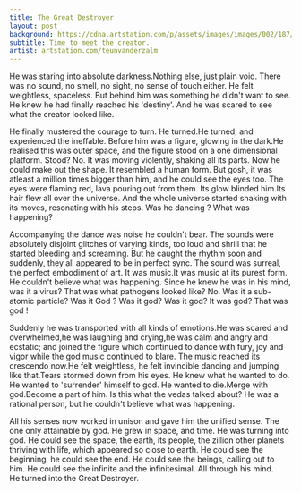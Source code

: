 ```yaml
---
title: The Great Destroyer
layout: post
background: https://cdna.artstation.com/p/assets/images/images/002/187/704/large/teun-van-der-zalm-ncu001-13d.jpg
subtitle: Time to meet the creator.
artist: artstation.com/teunvanderzalm
---
```


He was staring into absolute darkness.Nothing else, just plain void. There was no sound, no smell, no sight, no sense of  touch either. He felt weightless, spaceless. But behind him was something he didn't want to see. He knew he had finally reached his 'destiny'. And he was scared to see what the creator looked like.

He finally mustered the courage to turn. He turned.He turned, and experienced the ineffable. Before him was a figure, glowing in the dark.He realised this was outer space, and the figure stood on a one dimensional platform. Stood? No. It was moving violently, shaking all its parts. Now he could make out the shape. It resembled a human form. But gosh, it was atleast a million times bigger than him, and he could see the eyes too. The eyes were flaming red, lava pouring out from them. Its glow blinded him.Its hair flew all over the universe. And the whole universe started shaking with its moves, resonating with his steps. Was he dancing ? What was happening?

Accompanying the dance was noise he couldn't bear. The sounds were absolutely disjoint glitches of varying kinds, too loud and shrill that he started bleeding and screaming. But he caught the rhythm soon and suddenly, they all appeared to be in perfect sync. The sound was surreal, the perfect embodiment of art. It was music.It was music at its purest form. He couldn't believe what was happening. Since he knew he was in his mind, was it a virus? That was what pathogens looked like?
No. Was it a sub-atomic particle? Was it God ? Was it god? Was it god? It was god? That was god !

Suddenly he was transported with all kinds of emotions.He was scared and overwhelmed,he was laughing and crying,he was calm and angry and ecstatic; and joined the figure which continued to dance with fury, joy and vigor while the god music continued to blare. The music reached its crescendo now.He felt weightless, he felt invincible dancing and jumping like that.Tears stormed down from his eyes. He knew what he wanted to do. He wanted to 'surrender' himself to god. He wanted to die.Merge with god.Become a part of him. Is this what the vedas talked about? He was a rational person, but he couldn't believe what was happening.

All his senses now worked in unison and gave him the unified sense. The one only attainable by god. He grew in space, and time. He was turning into god. He could see the space, the earth, its people, the zillion other planets thriving with life, which appeared so close to earth. He could see the beginning, he could see the end. He could see the beings, calling out to him. He could see the infinite and the infinitesimal. All through his mind.
<br/>He turned into the Great Destroyer.
